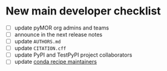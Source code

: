 # New main developer checklist

- [ ] update pyMOR org admins and teams
- [ ] announce in the next release notes
- [ ] update `AUTHORS.md`
- [ ] update `CITATION.cff`
- [ ] update PyPI and TestPyPI project collaborators
- [ ] update [conda recipe maintainers](https://github.com/conda-forge/pymor-feedstock/blob/main/recipe/meta.yaml)
